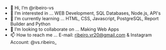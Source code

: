 - 👋 Hi, I’m @ribeiro-vs
- 👀 I’m interested in ... WEB Development, SQL Databases, Node.js, API's 
- 🌱 I’m currently learning ... HTML, CSS, Javascript, PostgreSQL, Report Builder and Python
- 💞️ I’m looking to collaborate on ... Making Web Apps
- 📫 How to reach me ... E-mail: ribeiro.vr20@gmail.com & Instagram Account: @vs.ribeiro_

<!---
ribeiro-vs/ribeiro-vs is a ✨ special ✨ repository because its `README.md` (this file) appears on your GitHub profile.
You can click the Preview link to take a look at your changes.
--->
